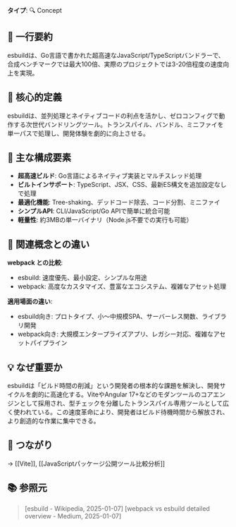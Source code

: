 **タイプ**: 🔍 Concept

## 📝 一行要約
esbuildは、Go言語で書かれた超高速なJavaScript/TypeScriptバンドラーで、合成ベンチマークでは最大100倍、実際のプロジェクトでは3-20倍程度の速度向上を実現。

## 🎯 核心的定義
esbuildは、並列処理とネイティブコードの利点を活かし、ゼロコンフィグで動作する次世代バンドリングツール。トランスパイル、バンドル、ミニファイを単一パスで処理し、開発体験を劇的に向上させる。

## 🌟 主な構成要素
- **超高速ビルド**: Go言語によるネイティブ実装とマルチスレッド処理
- **ビルトインサポート**: TypeScript、JSX、CSS、最新ES構文を追加設定なしで処理
- **最適化機能**: Tree-shaking、デッドコード除去、コード分割、ミニファイ
- **シンプルAPI**: CLI/JavaScript/Go APIで簡単に統合可能
- **軽量性**: 約3MBの単一バイナリ（Node.js不要での実行も可能）

## 🔄 関連概念との違い
**webpack との比較**:
- esbuild: 速度優先、最小設定、シンプルな用途
- webpack: 高度なカスタマイズ、豊富なエコシステム、複雑なアセット処理

**適用場面の違い**:
- esbuild向き: プロトタイプ、小〜中規模SPA、サーバーレス関数、ライブラリ開発
- webpack向き: 大規模エンタープライズアプリ、レガシー対応、複雑なアセットパイプライン

## 💡 なぜ重要か
esbuildは「ビルド時間の削減」という開発者の根本的な課題を解決し、開発サイクルを劇的に高速化する。ViteやAngular 17+などのモダンツールのコアエンジンとして採用され、型チェックを分離したトランスパイル専用ツールとして広く使われている。この速度革命により、開発者はビルド待機時間から解放され、より創造的な作業に集中できる。

## 🔗 つながり
→ [[Vite]], [[JavaScriptパッケージ公開ツール比較分析]]

## 📚 参照元
> [esbuild - Wikipedia, 2025-01-07]
> [webpack vs esbuild detailed overview - Medium, 2025-01-07]